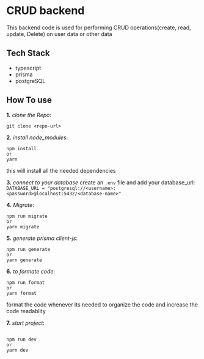 # CRUD backend

This backend code is used for performing CRUD operations(create, read, update, Delete) on user data or other data

## Tech Stack

- typescript
- prisma
- postgreSQL

## How To use

**1.** _clone the Repo_:

```
git clone <repo-url>
```

**2.** _install node_modules_:

```
npm install
or
yarn
```

this will install all the needed dependencies

**3.** _connect to your database_
create an `.env` file and add your database_url:
` DATABASE_URL = "postgresql://<username>:<password>@localhost:5432/<database-name>" `

**4.** _Migrate_:

```
npm run migrate
or
yarn migrate
```

**5.** _generate prisma client-js_:

```
npm run generate
or
yarn generate
```

**6.** _to formate code_:

```
npm run format
or
yarn format
```
format the code whenever its needed to organize the code and increase the code readablity


**7.** *start project*:
```

npm run dev
or
yarn dev

```
